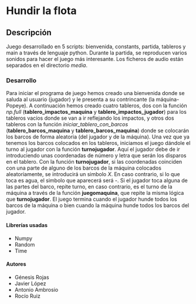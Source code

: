 # Hundir la flota
## Descripción
Juego desarrollado en 5 scripts: bienvenida, constants, partida, tableros y main a través de lenguaje python. Durante la partida, se reproducen varios sonidos para hacer el juego más interesante. Los ficheros de audio están separados en el directorio _media_.

### Desarrollo
Para iniciar el programa de juego hemos creado una bienvenida donde se saluda al usuario (jugador) y le presenta a su contrincante (la máquina-Popeye). 
A continuación hemos creado cuatro tableros, dos con la función _np.full_ (**tablero_impactos_maquina** y **tablero_impactos_jugador**)  para los tableros vacíos donde se van a ir reflejando los impactos, y otros dos tableros con la función _iniciar_tablero_con_barcos_ (**tablero_barcos_maquina** y **tablero_barcos_maquina**) donde se colocarán los barcos de forma aleatoria (del jugador y de la máquina). 
Una vez que ya tenemos los barcos colocados en los tableros, iniciamos el juego dándole el turno al jugador con la función **turnojugador**. Aquí el jugador debe de ir introduciendo unas coordenadas de número y letra que serán los disparos en el tablero. Con la función **turnojugador**, si  las coordenadas coinciden con una parte de alguno de los barcos de la máquina colocados aleatoriamente, se introducirá un simbolo *X*. En caso contrario, si lo que toca es agua, el simbolo que aparecerá será *-*. 
Si el jugador toca alguna de las partes del barco, repite turno, en caso contrario, es el turno de la máquina a través de la función **juegomaquina**, que repite la misma lógica que **turnojugador**.
El juego termina cuando el jugador hunde todos los barcos de la máquina o bien cuando la máquina hunde todos los barcos del jugador.

#### Librerías usadas
* Numpy
* Random
* Time

#### Autores
* Génesis Rojas
* Javier López
* Antonio Ambrosio
* Rocío Ruiz
